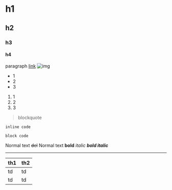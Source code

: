 # h1

## h2

### h3

#### h4

paragraph [link](https://github.com) ![img](https://avatars2.githubusercontent.com/u/4057432?s=400&v=4)

- 1
- 2
- 3

1. 1
2. 2
3. 3

> blockquote

`inline code`

```
block code
```

Normal text ~~del~~ Normal text **bold** *italic* ***bold italic***

---
    
|th1|th2|
|:--- |:--- |
|td|td|
|td|td|